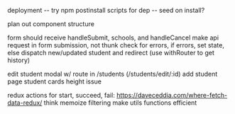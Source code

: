 deployment
-- try npm postinstall scripts for dep
-- seed on install?

plan out component structure

form should receive handleSubmit, schools, and handleCancel
make api request in form submission, not thunk
check for errors, if errors, set state, else dispatch new/updated student and redirect (use withRouter to get history)

edit student modal w/ route in /students (/students/edit/:id)
add student page
student cards height issue

redux actions for start, succeed, fail: https://daveceddia.com/where-fetch-data-redux/
think memoize filtering
make utils functions efficient

